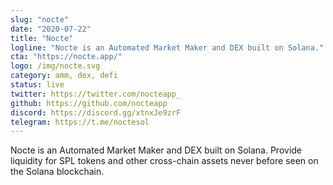 ```yaml
---
slug: "nocte"
date: "2020-07-22"
title: "Nocte"
logline: "Nocte is an Automated Market Maker and DEX built on Solana."
cta: "https://nocte.app/"
logo: /img/nocte.svg
category: amm, dex, defi
status: live
twitter: https://twitter.com/nocteapp_
github: https://github.com/nocteapp
discord: https://discord.gg/xtnxJe9zrF
telegram: https://t.me/noctesol
---
```

Nocte is an Automated Market Maker and DEX built on Solana. Provide
liquidity for SPL tokens and other cross-chain assets never before seen on
the Solana blockchain.

